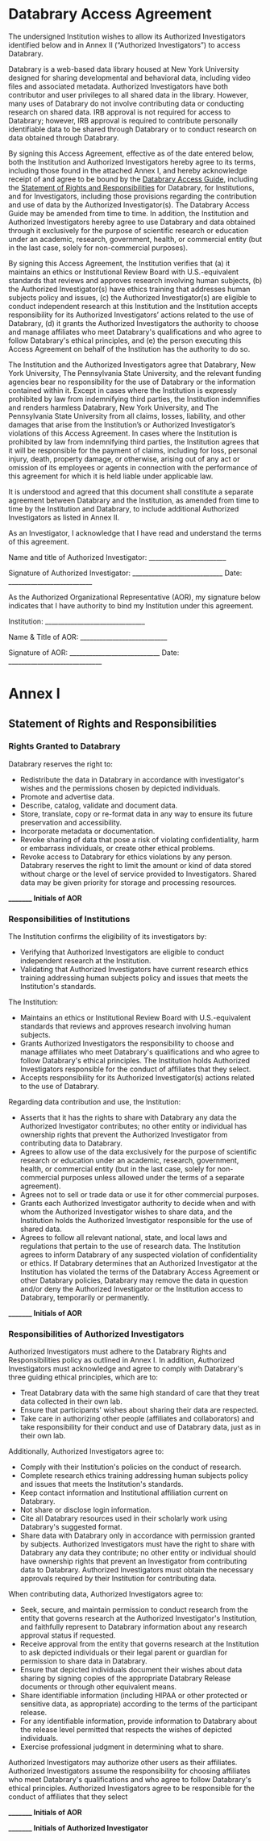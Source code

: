 # Databrary Access Agreement

The undersigned Institution wishes to allow its Authorized Investigators identified below and in Annex II (“Authorized Investigators”) to access Databrary.

Databrary is a web-based data library housed at New York University designed for sharing developmental and behavioral data, including video files and associated metadata. Authorized Investigators have both contributor and user privileges to all shared data in the library. However, many uses of Databrary do not involve contributing data or conducting research on shared data. IRB approval is not required for access to Databrary; however, IRB approval is required to contribute personally identifiable data to be shared through Databrary or to conduct research on data obtained through Databrary.

By signing this Access Agreement, effective as of the date entered below, both the Institution and Authorized Investigators hereby agree to its terms, including those found in the attached Annex I, and hereby acknowledge receipt of and agree to be bound by the [Databrary Access Guide](http://databrary.org/resources.html), including the [Statement of Rights and Responsibilities](http://databrary.org/resources/policies/responsibilities.html) for Databrary, for Institutions, and for Investigators, including those provisions regarding the contribution and use of data by the Authorized Investigator(s). The Databrary Access Guide may be amended from time to time. In addition, the Institution and Authorized Investigators hereby agree to use Databrary and data obtained through it exclusively for the purpose of scientific research or education under an academic, research, government, health, or commercial entity (but in the last case, solely for non-commercial purposes).

By signing this Access Agreement, the Institution verifies that (a) it maintains an ethics or Institutional Review Board with U.S.-equivalent standards that reviews and approves research involving human subjects, (b) the Authorized Investigator(s) have ethics training that addresses human subjects policy and issues, (c) the Authorized Investigator(s) are eligible to conduct independent research at this Institution and the Institution accepts responsibility for its Authorized Investigators’ actions related to the use of Databrary, (d) it grants the Authorized Investigators the authority to choose and manage affiliates who meet Databrary's qualifications and who agree to follow Databrary's ethical principles, and (e) the person executing this Access Agreement on behalf of the Institution has the authority to do so.

The Institution and the Authorized Investigators agree that Databrary, New York University, The Pennsylvania State University, and the relevant funding agencies bear no responsibility for the use of Databrary or the information contained within it. Except in cases where the Institution is expressly prohibited by law from indemnifying third parties, the Institution indemnifies and renders harmless Databrary, New York University, and The Pennsylvania State University from all claims, losses, liability, and other damages that arise from the Institution’s or Authorized Investigator’s violations of this Access Agreement. In cases where the Institution is prohibited by law from indemnifying third parties, the Institution agrees that it will be responsible for the payment of claims, including for loss, personal injury, death, property damage, or otherwise, arising out of any act or omission of its employees or agents in connection with the performance of this agreement for which it is held liable under applicable law.

It is understood and agreed that this document shall constitute a separate agreement between Databrary and the Institution, as amended from time to time by the Institution and Databrary, to include additional Authorized Investigators as listed in Annex II.

As an Investigator, I acknowledge that I have read and understand the terms of this agreement.

<p>Name and title of Authorized Investigator: <!--FILLIN_NAME-->________________________</p>

<p>Signature of Authorized Investigator: ____________________________   Date: __________________________</p>

As the Authorized Organizational Representative (AOR), my signature below indicates that I have authority to bind my Institution under this agreement.

Institution: _______________________________

Name & Title of AOR: ___________________________

<p>Signature of AOR: ____________________________       Date: _____________________________</p>

# Annex I

## Statement of Rights and Responsibilities 

### Rights Granted to Databrary

Databrary reserves the right to:
- Redistribute the data in Databrary in accordance with investigator's wishes and the permissions chosen by depicted individuals.
- Promote and advertise data.
- Describe, catalog, validate and document data.
- Store, translate, copy or re-format data in any way to ensure its future preservation and accessibility.
- Incorporate metadata or documentation.
- Revoke sharing of data that pose a risk of violating confidentiality, harm or embarrass individuals, or create other ethical problems.
- Revoke access to Databrary for ethics violations by any person.
Databrary reserves the right to limit the amount or kind of data stored without charge or the level of service provided to Investigators. Shared data may be given priority for storage and processing resources.

**_______ Initials of AOR**

### Responsibilities of Institutions

The Institution confirms the eligibility of its investigators by:

- Verifying that Authorized Investigators are eligible to conduct independent research at the Institution.
- Validating that Authorized Investigators have current research ethics training addressing human subjects policy and issues that meets the Institution's standards.

The Institution:

- Maintains an ethics or Institutional Review Board with U.S.-equivalent standards that reviews and approves research involving human subjects.
- Grants Authorized Investigators the responsibility to choose and manage affiliates who meet Databrary's qualifications and who agree to follow Databrary's ethical principles. The Institution holds Authorized Investigators responsible for the conduct of affiliates that they select.
- Accepts responsibility for its Authorized Investigator(s) actions related to the use of Databrary.

Regarding data contribution and use, the Institution:

- Asserts that it has the rights to share with Databrary any data the Authorized Investigator contributes; no other entity or individual has ownership rights that prevent the Authorized Investigator from contributing data to Databrary.
- Agrees to allow use of the data exclusively for the purpose of scientific research or education under an academic, research, government, health, or commercial entity (but in the last case, solely for non-commercial purposes unless allowed under the terms of a separate agreement).
- Agrees not to sell or trade data or use it for other commercial purposes.
- Grants each Authorized Investigator authority to decide when and with whom the Authorized Investigator wishes to share data, and the Institution holds the Authorized Investigator responsible for the use of shared data.
- Agrees to follow all relevant national, state, and local laws and regulations that pertain to the use of research data. 
The Institution agrees to inform Databrary of any suspected violation of confidentiality or ethics.
If Databrary determines that an Authorized Investigator at the Institution has violated the terms of the Databrary Access Agreement or other Databrary policies, Databrary may remove the data in question and/or deny the Authorized Investigator or the Institution access to Databrary, temporarily or permanently.

**_______ Initials of AOR**

### Responsibilities of Authorized Investigators

Authorized Investigators must adhere to the Databrary Rights and Responsibilities policy as outlined in Annex I. In addition, Authorized Investigators must acknowledge and agree to comply with Databrary's three guiding ethical principles, which are to:

- Treat Databrary data with the same high standard of care that they treat data collected in their own lab.
- Ensure that participants' wishes about sharing their data are respected.
- Take care in authorizing other people (affiliates and collaborators) and take responsibility for their conduct and use of Databrary data, just as in their own lab.

Additionally, Authorized Investigators agree to:

- Comply with their Institution's policies on the conduct of research.
- Complete research ethics training addressing human subjects policy and issues that meets the Institution's standards.
- Keep contact information and Institutional affiliation current on Databrary.
- Not share or disclose login information.
- Cite all Databrary resources used in their scholarly work using Databrary's suggested format.
- Share data with Databrary only in accordance with permission granted by subjects. Authorized Investigators must have the right to share with Databrary any data they contribute; no other entity or individual should have ownership rights that prevent an Investigator from contributing data to Databrary. Authorized Investigators must obtain the necessary approvals required by their Institution for contributing data.

When contributing data, Authorized Investigators agree to:

- Seek, secure, and maintain permission to conduct research from the entity that governs research at the Authorized Investigator's Institution, and faithfully represent to Databrary information about any research approval status if requested.
- Receive approval from the entity that governs research at the Institution to ask depicted individuals or their legal parent or guardian for permission to share data in Databrary.
- Ensure that depicted individuals document their wishes about data sharing by signing copies of the appropriate Databrary Release documents or through other equivalent means.
- Share identifiable information (including HIPAA or other protected or sensitive data, as appropriate) according to the terms of the participant release.
- For any identifiable information, provide information to Databrary about the release level permitted that respects the wishes of depicted individuals.
- Exercise professional judgment in determining what to share.

Authorized Investigators may authorize other users as their affiliates. Authorized Investigators assume the responsibility for choosing affiliates who meet Databrary's qualifications and who agree to follow Databrary's ethical principles. Authorized Investigators agree to be responsible for the conduct of affiliates that they select 

**_______ Initials of AOR**

**_______ Initials of Authorized Investigator**

